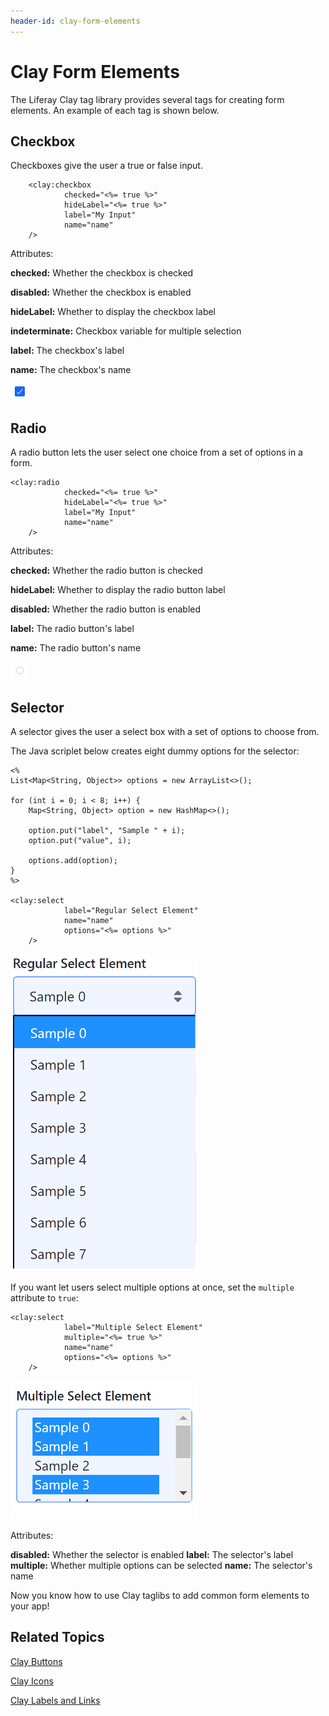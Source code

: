 ```yaml
---
header-id: clay-form-elements
---
```


# Clay Form Elements

The Liferay Clay tag library provides several tags for creating form elements. 
An example of each tag is shown below. 

## Checkbox

Checkboxes give the user a true or false input.
			
		<clay:checkbox 
				checked="<%= true %>" 
				hideLabel="<%= true %>" 
				label="My Input" 
				name="name" 
		/>

Attributes:

**checked:** Whether the checkbox is checked

**disabled:** Whether the checkbox is enabled

**hideLabel:** Whether to display the checkbox label

**indeterminate:** Checkbox variable for multiple selection

**label:** The checkbox's label

**name:** The checkbox's name

![Figure 1: Clay taglibs provide checkboxes.](../../../images/clay-taglib-form-checkbox.png)

## Radio

A radio button lets the user select one choice from a set of options in a form.

    <clay:radio 
				checked="<%= true %>" 
				hideLabel="<%= true %>" 
				label="My Input" 
				name="name" 
		/>

Attributes:

**checked:** Whether the radio button is checked

**hideLabel:** Whether to display the radio button label

**disabled:** Whether the radio button is enabled

**label:** The radio button's label

**name:** The radio button's name

![Figure 2: Clay taglibs provide radio buttons.](../../../images/clay-taglib-form-radio-button.png)

## Selector

A selector gives the user a select box with a set of options to choose from. 

The Java scriplet below creates eight dummy options for the selector: 

    <%
    List<Map<String, Object>> options = new ArrayList<>();

    for (int i = 0; i < 8; i++) {
    	Map<String, Object> option = new HashMap<>();

    	option.put("label", "Sample " + i);
    	option.put("value", i);

    	options.add(option);
    }
    %>

    <clay:select 
				label="Regular Select Element" 
				name="name" 
				options="<%= options %>" 
		/>

![Figure 3: Clay taglibs provide select boxes.](../../../images/clay-taglib-form-selector.png)

If you want let users select multiple options at once, set the `multiple` 
attribute to `true`:

    <clay:select 
				label="Multiple Select Element" 
				multiple="<%= true %>" 
				name="name" 
				options="<%= options %>" 
		/>

![Figure 4: You can let users select multiple options from the select menu.](../../../images/clay-taglib-form-selector-multiple.png)

Attributes:

**disabled:** Whether the selector is enabled
**label:** The selector's label
**multiple:** Whether multiple options can be selected
**name:** The selector's name

Now you know how to use Clay taglibs to add common form elements to your app!

## Related Topics

[Clay Buttons](/docs/7-1/tutorials/-/knowledge_base/t/clay-buttons)

[Clay Icons](/docs/7-1/tutorials/-/knowledge_base/t/clay-icons)

[Clay Labels and Links](/docs/7-1/tutorials/-/knowledge_base/t/clay-labels-and-links)
